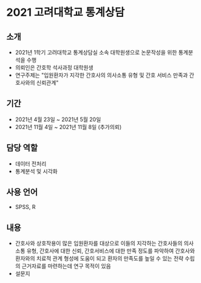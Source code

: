 # 2021 고려대학교 통계상담

## 소개
- 2021년 1학기 고려대학교 통계상담실 소속 대학원생으로 논문작성을 위한 통계분석을 수행
- 의뢰인은 간호학 석사과정 대학원생
- 연구주제는 "입원환자가 지각한 간호사의 의사소통 유형 및 간호 서비스 만족과 간호사와의 신뢰관계"

## 기간
- 2021년 4월 23일 ~ 2021년 5월 20일
- 2021년 11월 4일 ~ 2021년 11월 8일 (추가의뢰)

## 담당 역할
- 데이터 전처리
- 통계분석 및 시각화

## 사용 언어
- SPSS, R

## 내용
- 간호사와 상호작용이 많은 입원환자를 대상으로 이들의 지각하는 간호사들의 의사소통 유형, 간호사에 대한 신뢰, 간호서비스에 대한 만족 정도를 파악하여 간호사와 환자와의 치료적 관계 형성에 도움이 되고 환자의 만족도를 높일 수 있는 전략 수립의 근거자료를 마련하는데 연구 목적이 있음
- 설문지 
